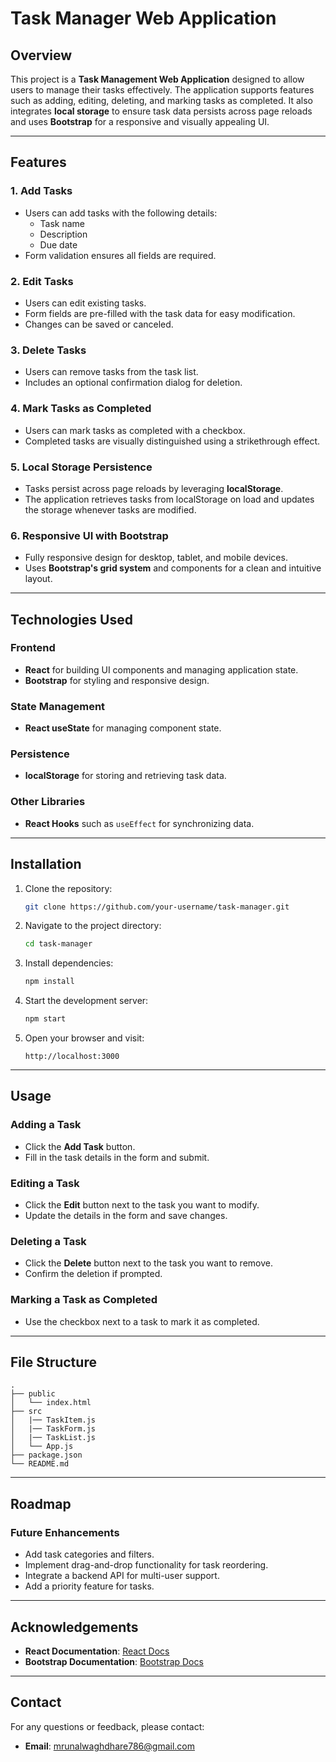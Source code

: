# Task Manager Web Application

## Overview

This project is a **Task Management Web Application** designed to allow users to manage their tasks effectively. The application supports features such as adding, editing, deleting, and marking tasks as completed. It also integrates **local storage** to ensure task data persists across page reloads and uses **Bootstrap** for a responsive and visually appealing UI.

---



## Features

### 1. Add Tasks
- Users can add tasks with the following details:
  - Task name
  - Description
  - Due date
- Form validation ensures all fields are required.

### 2. Edit Tasks
- Users can edit existing tasks.
- Form fields are pre-filled with the task data for easy modification.
- Changes can be saved or canceled.

### 3. Delete Tasks
- Users can remove tasks from the task list.
- Includes an optional confirmation dialog for deletion.

### 4. Mark Tasks as Completed
- Users can mark tasks as completed with a checkbox.
- Completed tasks are visually distinguished using a strikethrough effect.

### 5. Local Storage Persistence
- Tasks persist across page reloads by leveraging **localStorage**.
- The application retrieves tasks from localStorage on load and updates the storage whenever tasks are modified.

### 6. Responsive UI with Bootstrap
- Fully responsive design for desktop, tablet, and mobile devices.
- Uses **Bootstrap's grid system** and components for a clean and intuitive layout.

---

## Technologies Used

### Frontend
- **React** for building UI components and managing application state.
- **Bootstrap** for styling and responsive design.

### State Management
- **React useState** for managing component state.

### Persistence
- **localStorage** for storing and retrieving task data.

### Other Libraries
- **React Hooks** such as `useEffect` for synchronizing data.

---

## Installation

1. Clone the repository:
   ```bash
   git clone https://github.com/your-username/task-manager.git
   ```

2. Navigate to the project directory:
   ```bash
   cd task-manager
   ```

3. Install dependencies:
   ```bash
   npm install
   ```

4. Start the development server:
   ```bash
   npm start
   ```

5. Open your browser and visit:
   ```
   http://localhost:3000
   ```

---

## Usage

### Adding a Task
- Click the **Add Task** button.
- Fill in the task details in the form and submit.

### Editing a Task
- Click the **Edit** button next to the task you want to modify.
- Update the details in the form and save changes.

### Deleting a Task
- Click the **Delete** button next to the task you want to remove.
- Confirm the deletion if prompted.

### Marking a Task as Completed
- Use the checkbox next to a task to mark it as completed.

---

## File Structure

```
.
├── public
│   └── index.html
├── src
│   |── TaskItem.js
│   |── TaskForm.js
│   |── TaskList.js
│   └── App.js
├── package.json
└── README.md
```

---

## Roadmap

### Future Enhancements
- Add task categories and filters.
- Implement drag-and-drop functionality for task reordering.
- Integrate a backend API for multi-user support.
- Add a priority feature for tasks.

---

## Acknowledgements

- **React Documentation**: [React Docs](https://reactjs.org/docs/getting-started.html)
- **Bootstrap Documentation**: [Bootstrap Docs](https://getbootstrap.com/docs/)

---

## Contact

For any questions or feedback, please contact:
- **Email**: mrunalwaghdhare786@gmail.com

